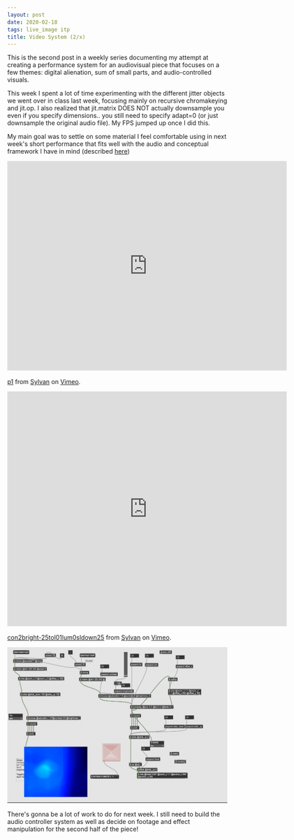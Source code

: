 ```yaml
---
layout: post
date: 2020-02-18
tags: live_image itp
title: Video System (2/x)
---
```


This is the second post in a weekly series documenting my attempt at creating a performance system for an audiovisual piece that focuses on a few themes: digital alienation, sum of small parts, and audio-controlled visuals.

This week I spent a lot of time experimenting with the different jitter objects we went over in class last week, focusing mainly on recursive chromakeying and jit.op. I also realized that jit.matrix DOES NOT actually downsample you even if you specify dimensions.. you still need to specify adapt=0 (or just downsample the original audio file). My FPS jumped up once I did this.

My main goal was to settle on some material I feel comfortable using in next week's short performance that fits well with the audio and conceptual framework I have in mind (described [here](/2020/02/10/lipp-2.html))

<iframe src="https://player.vimeo.com/video/392374015" width="640" height="480" frameborder="0" allow="autoplay; fullscreen" allowfullscreen></iframe>
<p><a href="https://vimeo.com/392374015">p1</a> from <a href="https://vimeo.com/user59873575">Sylvan</a> on <a href="https://vimeo.com">Vimeo</a>.</p>

<iframe src="https://player.vimeo.com/video/392373964" width="640" height="538" frameborder="0" allow="autoplay; fullscreen" allowfullscreen></iframe>
<p><a href="https://vimeo.com/392373964">con2bright-25tol01lum0sldown25</a> from <a href="https://vimeo.com/user59873575">Sylvan</a> on <a href="https://vimeo.com">Vimeo</a>.</p>

<img src='/images/lipp/hw2.png' />

There's gonna be a lot of work to do for next week. I still need to build the audio controller system as well as decide on footage and effect manipulation for the second half of the piece!
